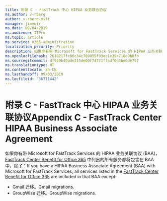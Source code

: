 ```yaml
---
title: 附录 C - FastTrack 中心 HIPAA 业务联合协议
ms.author: v-rberg
author: v-rberg-msft
manager: jimmuir
ms.date: 09/04/2019
ms.audience: ITPro
ms.topic: article
ms.service: o365-administration
localization_priority: Priority
description: 如果你有带 Microsoft for FastTrack Services 的 HIPAA 业务关联协议 (BAA)，FastTrack Center Benefit for Office 365 中列出的所有服务都将包含在 BAA 中，除了：
ms.openlocfilehash: 2618217fc80c34c789055f93ec1e35a710d0b8fb
ms.sourcegitcommit: df949b40ade215de00f74771ffadf0d3be0de797
ms.translationtype: HT
ms.contentlocale: zh-CN
ms.lasthandoff: 09/03/2019
ms.locfileid: "36711442"
---
```

# <a name="appendix-c---fasttrack-center-hipaa-business-associate-agreement"></a><span data-ttu-id="3830a-103">附录 C - FastTrack 中心 HIPAA 业务关联协议</span><span class="sxs-lookup"><span data-stu-id="3830a-103">Appendix C - FastTrack Center HIPAA Business Associate Agreement</span></span>

<span data-ttu-id="3830a-104">如果你有带 Microsoft for FastTrack Services 的 HIPAA 业务关联协议 (BAA)，[FastTrack Center Benefit for Office 365](O365-fasttrack-benefit-for-office-365.md) 中列出的所有服务都将包含在 BAA 中，除了：</span><span class="sxs-lookup"><span data-stu-id="3830a-104">If you have a HIPAA Business Associate Agreement (BAA) with Microsoft for FastTrack Services, all services listed in the [FastTrack Center Benefit for Office 365](O365-fasttrack-benefit-for-office-365.md) are included in that BAA except:</span></span> 
  
- <span data-ttu-id="3830a-105">Gmail 迁移。</span><span class="sxs-lookup"><span data-stu-id="3830a-105">Gmail migrations.</span></span>   
- <span data-ttu-id="3830a-106">GroupWise 迁移。</span><span class="sxs-lookup"><span data-stu-id="3830a-106">GroupWise migrations.</span></span>
    

